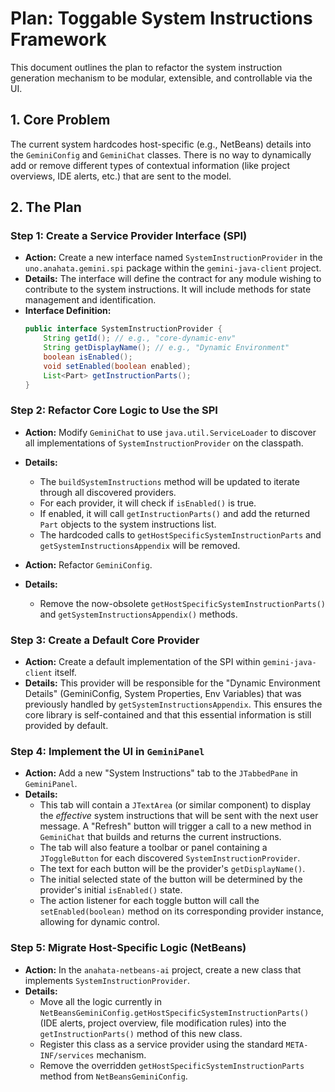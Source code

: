 # Plan: Toggable System Instructions Framework

This document outlines the plan to refactor the system instruction generation mechanism to be modular, extensible, and controllable via the UI.

## 1. Core Problem

The current system hardcodes host-specific (e.g., NetBeans) details into the `GeminiConfig` and `GeminiChat` classes. There is no way to dynamically add or remove different types of contextual information (like project overviews, IDE alerts, etc.) that are sent to the model.

## 2. The Plan

### Step 1: Create a Service Provider Interface (SPI)

-   **Action:** Create a new interface named `SystemInstructionProvider` in the `uno.anahata.gemini.spi` package within the `gemini-java-client` project.
-   **Details:** The interface will define the contract for any module wishing to contribute to the system instructions. It will include methods for state management and identification.
-   **Interface Definition:**
    ```java
    public interface SystemInstructionProvider {
        String getId(); // e.g., "core-dynamic-env"
        String getDisplayName(); // e.g., "Dynamic Environment"
        boolean isEnabled();
        void setEnabled(boolean enabled);
        List<Part> getInstructionParts();
    }
    ```

### Step 2: Refactor Core Logic to Use the SPI

-   **Action:** Modify `GeminiChat` to use `java.util.ServiceLoader` to discover all implementations of `SystemInstructionProvider` on the classpath.
-   **Details:**
    -   The `buildSystemInstructions` method will be updated to iterate through all discovered providers.
    -   For each provider, it will check if `isEnabled()` is true.
    -   If enabled, it will call `getInstructionParts()` and add the returned `Part` objects to the system instructions list.
    -   The hardcoded calls to `getHostSpecificSystemInstructionParts` and `getSystemInstructionsAppendix` will be removed.

-   **Action:** Refactor `GeminiConfig`.
-   **Details:**
    -   Remove the now-obsolete `getHostSpecificSystemInstructionParts()` and `getSystemInstructionsAppendix()` methods.

### Step 3: Create a Default Core Provider

-   **Action:** Create a default implementation of the SPI within `gemini-java-client` itself.
-   **Details:** This provider will be responsible for the "Dynamic Environment Details" (GeminiConfig, System Properties, Env Variables) that was previously handled by `getSystemInstructionsAppendix`. This ensures the core library is self-contained and that this essential information is still provided by default.

### Step 4: Implement the UI in `GeminiPanel`

-   **Action:** Add a new "System Instructions" tab to the `JTabbedPane` in `GeminiPanel`.
-   **Details:**
    -   This tab will contain a `JTextArea` (or similar component) to display the *effective* system instructions that will be sent with the next user message. A "Refresh" button will trigger a call to a new method in `GeminiChat` that builds and returns the current instructions.
    -   The tab will also feature a toolbar or panel containing a `JToggleButton` for each discovered `SystemInstructionProvider`.
    -   The text for each button will be the provider's `getDisplayName()`.
    -   The initial selected state of the button will be determined by the provider's initial `isEnabled()` state.
    -   The action listener for each toggle button will call the `setEnabled(boolean)` method on its corresponding provider instance, allowing for dynamic control.

### Step 5: Migrate Host-Specific Logic (NetBeans)

-   **Action:** In the `anahata-netbeans-ai` project, create a new class that implements `SystemInstructionProvider`.
-   **Details:**
    -   Move all the logic currently in `NetBeansGeminiConfig.getHostSpecificSystemInstructionParts()` (IDE alerts, project overview, file modification rules) into the `getInstructionParts()` method of this new class.
    -   Register this class as a service provider using the standard `META-INF/services` mechanism.
    -   Remove the overridden `getHostSpecificSystemInstructionParts` method from `NetBeansGeminiConfig`.
